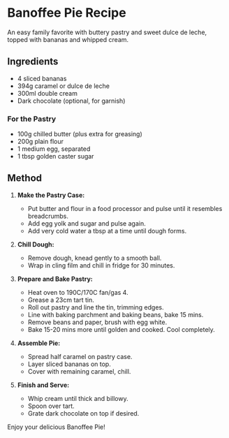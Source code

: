 # Banoffee Pie Recipe

An easy family favorite with buttery pastry and sweet dulce de leche, topped with bananas and whipped cream.

## Ingredients

- 4 sliced bananas
- 394g caramel or dulce de leche
- 300ml double cream
- Dark chocolate (optional, for garnish)

### For the Pastry

- 100g chilled butter (plus extra for greasing)
- 200g plain flour
- 1 medium egg, separated
- 1 tbsp golden caster sugar

## Method

1. **Make the Pastry Case:**
   - Put butter and flour in a food processor and pulse until it resembles breadcrumbs.
   - Add egg yolk and sugar and pulse again.
   - Add very cold water a tbsp at a time until dough forms.

2. **Chill Dough:**
   - Remove dough, knead gently to a smooth ball.
   - Wrap in cling film and chill in fridge for 30 minutes.

3. **Prepare and Bake Pastry:**
   - Heat oven to 190C/170C fan/gas 4.
   - Grease a 23cm tart tin.
   - Roll out pastry and line the tin, trimming edges.
   - Line with baking parchment and baking beans, bake 15 mins.
   - Remove beans and paper, brush with egg white.
   - Bake 15-20 mins more until golden and cooked. Cool completely.

4. **Assemble Pie:**
   - Spread half caramel on pastry case.
   - Layer sliced bananas on top.
   - Cover with remaining caramel, chill.

5. **Finish and Serve:**
   - Whip cream until thick and billowy.
   - Spoon over tart.
   - Grate dark chocolate on top if desired.

Enjoy your delicious Banoffee Pie!

